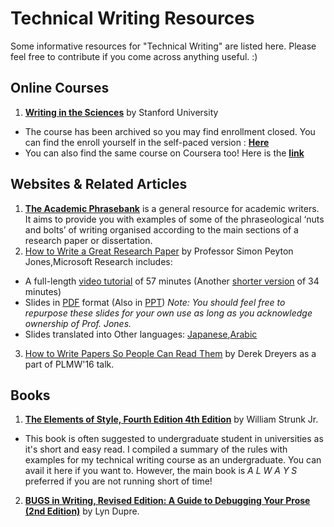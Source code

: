 # Technical Writing Resources
Some informative resources for "Technical Writing" are listed here. Please feel free to contribute if you come across anything useful. :) 


## Online Courses

1.  [**Writing in the Sciences**](http://online.stanford.edu/course/writing-in-the-sciences) by Stanford University
  - The course has been archived so you may find enrollment closed. You can find the enroll yourself in the self-paced version : [**Here**](https://lagunita.stanford.edu/courses/Medicine/SciWrite-SP/SelfPaced/about)
  - You can also find the same course on Coursera too! Here is the [**link**](https://www.coursera.org/learn/sciwrite)

## Websites & Related Articles 

1.  [**The Academic Phrasebank**](http://www.phrasebank.manchester.ac.uk/) is a general resource for academic writers. It aims to provide you with examples of some of the phraseological ‘nuts and bolts’ of writing organised according to the main sections of a research paper or dissertation.
2.  [How to Write a Great Research Paper](https://www.microsoft.com/en-us/research/academic-program/write-great-research-paper/) by Professor Simon Peyton Jones,Microsoft Research includes:
  - A full-length [video tutorial](https://youtu.be/VK51E3gHENc) of 57 minutes (Another [shorter version](https://sms.cam.ac.uk/media/1464870) of 34 minutes)
  - Slides in [PDF](https://www.microsoft.com/en-us/research/wp-content/uploads/2016/07/How-to-write-a-great-research-paper.pdf) format (Also in [PPT](https://www.microsoft.com/en-us/research/wp-content/uploads/2016/08/How-to-write-a-great-research-paper.pptx))
    _Note: You should feel free to repurpose these slides for your own use as long as you acknowledge ownership of Prof. Jones._
  - Slides translated into Other languages: [Japanese](https://www.slideshare.net/kdmsnr/writing-a-paper-seven-suggestions),[Arabic](https://translatingright.wordpress.com/2015/08/30/%D9%83%D9%8A%D9%81-%D8%AA%D9%83%D8%AA%D8%A8-%D8%A8%D8%AD%D8%AB%D8%A7%D8%9F-%D8%B4%D8%B1%D8%AD-%D9%85%D8%A8%D8%B3%D8%B7-%D9%85%D9%86-%D8%B5%D8%AF%D9%8A%D9%82%D9%83%D9%85-%D9%81%D9%8A-%D9%85%D9%8A%D9%83/?preview_id=22)
3. [How to Write Papers So People Can Read Them](https://people.mpi-sws.org/~dreyer/talks/talk-plmw16.pdf) by Derek Dreyers as a part of PLMW'16 talk.

## Books

1.  [**The Elements of Style, Fourth Edition 4th Edition**](https://www.amazon.com/BUGS-Writing-Revised-Guide-Debugging/dp/020137921X) by William Strunk Jr.
  - This book is often suggested to undergraduate student in universities as it's short and easy read. I compiled a summary of the rules with examples for my technical writing course as an undergraduate. You can avail it here if you want to. However, the main book is _A L W A Y S_ preferred if you are not running short of time!
2.  [**BUGS in Writing, Revised Edition: A Guide to Debugging Your Prose (2nd Edition)**](https://www.amazon.com/BUGS-Writing-Revised-Guide-Debugging/dp/020137921X) by Lyn Dupre. 
  
  
  


 
